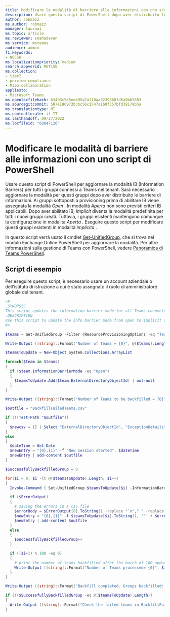 ```yaml
---
title: Modificare le modalità di barriere alle informazioni con uno script di PowerShell
description: Usare questo script di PowerShell dopo aver distribuito le barriere alle informazioni per aggiornare la modalità da aperta a implicita per tutti i gruppi nel tenant.
author: robmazz
ms.author: robmazz
manager: laurawi
ms.topic: article
ms.reviewer: smahadevan
ms.service: msteams
audience: admin
f1.keywords:
- NOCSH
ms.localizationpriority: medium
search.appverid: MET150
ms.collection:
- tier2
- purview-compliance
- M365-collaboration
appliesto:
- Microsoft Teams
ms.openlocfilehash: 63403c5e5ee495a7a110aa9239868fd6a9bb5803
ms.sourcegitcommit: 507e186972bcbc56c1547a1b9f357bfd38170b5a
ms.translationtype: MT
ms.contentlocale: it-IT
ms.lasthandoff: 09/27/2022
ms.locfileid: "68047126"
---
```

# <a name="change-information-barriers-modes-with-a-powershell-script"></a>Modificare le modalità di barriere alle informazioni con uno script di PowerShell

Usare questo script di PowerShell per aggiornare la modalità IB (Information Barriers) per tutti i gruppi connessi a Teams nel tenant. Sarà necessario aggiornare la modalità per questi gruppi dopo aver distribuito le barriere di informazioni. Ai gruppi sottoposti a provisioning prima di abilitare IB viene assegnata la modalità *Open* . In modalità *Aperta* non sono previsti criteri IB applicabili. Dopo aver abilitato IB, *Implicit* diventa la modalità predefinita per tutti i nuovi gruppi creati. Tuttavia, i gruppi esistenti mantengono comunque la configurazione in modalità *Aperta* . Eseguire questo script per modificare questi gruppi esistenti in modalità *implicita* .

In questo script verrà usato il cmdlet [Get-UnifiedGroup](/powershell/module/exchange/Set-UnifiedGroup), che si trova nel modulo Exchange Online PowerShell per aggiornare la modalità. Per altre informazioni sulla gestione di Teams con PowerShell, vedere [Panoramica di Teams PowerShell](./teams-powershell-overview.md).

## <a name="sample-script"></a>Script di esempio

Per eseguire questo script, è necessario usare un account aziendale o dell'istituto di istruzione a cui è stato assegnato il ruolo di amministratore globale del tenant.

```powershell
<#
.SYNOPSIS
This script updates the information barrier mode for all Teams-connected groups in your tenant at the same time.
.DESCRIPTION
Use this script to update the info barrier mode from open to implicit across the groups in your tenant.
#>

$teams = Get-UnifiedGroup -Filter {ResourceProvisioningOptions -eq "Team"} -ResultSize Unlimited

Write-Output ([string]::Format("Number of Teams = {0}", @($teams).Length))

$teamsToUpdate = New-Object System.Collections.ArrayList

foreach($team in $teams)
{
  if ($team.InformationBarrierMode -eq "Open")
  {
    $teamsToUpdate.Add($team.ExternalDirectoryObjectId) | out-null
  }
}

Write-Output ([string]::Format("Number of Teams to be backfilled = {0}", @($teamsToUpdate).Length))

$outfile = "BackfillFailedTeams.csv"

if (!(Test-Path "$outfile"))
{
  $newcsv = {} | Select "ExternalDirectoryObjectId", "ExceptionDetails" | Export-Csv $outfile -NoTypeInformation  
}
else
{
  $dateTime = Get-Date
  $newEntry = "{0},{1}" -f "New session started", $dateTime
  $newEntry | add-content $outfile
}

$SuccessfullyBackfilledGroup = 0

for($i = 0; $i -lt @($teamsToUpdate).Length; $i++)
{
  Invoke-Command { Set-UnifiedGroup $teamsToUpdate[$i] -InformationBarrierMode "Implicit" } -ErrorVariable ErrorOutput

  if ($ErrorOutput)
  {
    # saving the errors in a csv file
    $errorBody = $ErrorOutput[0].ToString() -replace "`n"," " -replace "`r"," " -replace ",", " "
    $newEntry = "{0},{1}" -f $teamsToUpdate[$i].ToString(), '"' + $errorBody + '"'
    $newEntry | add-content $outfile
  }
  else
  {
    $SuccessfullyBackfilledGroup++
  }

  if (($i+1) % 100 -eq 0)
  {
    # print the number of teams backfilled after the batch of 100 updates
    Write-Output ([string]::Format("Number of Teams processed= {0}", $i+1)) 
  }
}

Write-Output ([string]::Format("Backfill completed. Groups backfilled: {0}, Groups failed to backfill: {1}", $SuccessfullyBackfilledGroup, @($teamsToUpdate).Length - $SuccessfullyBackfilledGroup))

if (!($SuccessfullyBackfilledGroup -eq @($teamsToUpdate).Length))
{
  Write-Output ([string]::Format("Check the failed teams in BackfillFailedTeams.csv, retry to backfill the failed teams.")) 
}

```